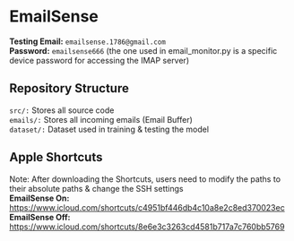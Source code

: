 # EmailSense

**Testing Email:** ```emailsense.1786@gmail.com```<br/>
**Password:** ```emailsense666``` (the one used in email_monitor.py is a specific device password for accessing the IMAP server)

## Repository Structure
```src/:``` Stores all source code<br/>
```emails/:``` Stores all incoming emails (Email Buffer)<br/>
```dataset/:``` Dataset used in training & testing the model<br/>

## Apple Shortcuts
Note: After downloading the Shortcuts, users need to modify the paths to their absolute paths & change the SSH settings <br/>
**EmailSense On:** https://www.icloud.com/shortcuts/c4951bf446db4c10a8e2c8ed370023ec <br/>
**EmailSense Off:** https://www.icloud.com/shortcuts/8e6e3c3263cd4581b717a7c760bb5769 <br/>
